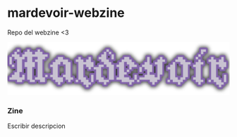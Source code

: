 # mardevoir-webzine
Repo del webzine &lt;3

![mardevoir](main/assets/mardevoir-titulo.png)

### Zine

Escribir descripcion